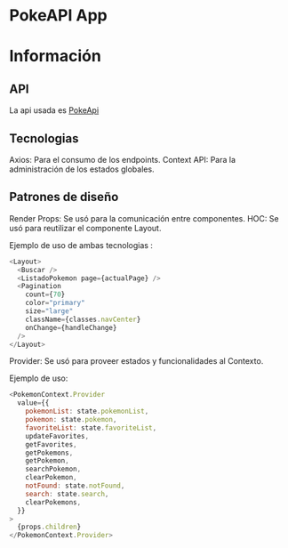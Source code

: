 # PokeAPI App

# Información

## API

La api usada es [PokeApi](https://pokeapi.co/)

## Tecnologias

Axios: Para el consumo de los endpoints.
Context API: Para la administración de los estados globales.

## Patrones de diseño

Render Props: Se usó para la comunicación entre componentes.
HOC: Se usó para reutilizar el componente Layout.

Ejemplo de uso de ambas tecnologias :

```javascript
<Layout>
  <Buscar />
  <ListadoPokemon page={actualPage} />
  <Pagination
    count={70}
    color="primary"
    size="large"
    className={classes.navCenter}
    onChange={handleChange}
  />
</Layout>
```

Provider: Se usó para proveer estados y funcionalidades al Contexto.

Ejemplo de uso:

```javascript
<PokemonContext.Provider
  value={{
    pokemonList: state.pokemonList,
    pokemon: state.pokemon,
    favoriteList: state.favoriteList,
    updateFavorites,
    getFavorites,
    getPokemons,
    getPokemon,
    searchPokemon,
    clearPokemon,
    notFound: state.notFound,
    search: state.search,
    clearPokemons,
  }}
>
  {props.children}
</PokemonContext.Provider>
```
